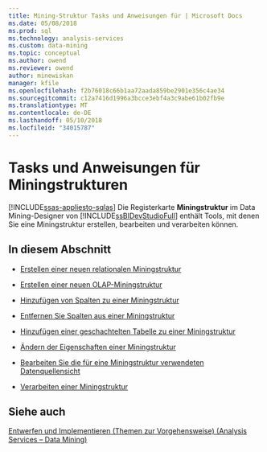 ```yaml
---
title: Mining-Struktur Tasks und Anweisungen für | Microsoft Docs
ms.date: 05/08/2018
ms.prod: sql
ms.technology: analysis-services
ms.custom: data-mining
ms.topic: conceptual
ms.author: owend
ms.reviewer: owend
author: minewiskan
manager: kfile
ms.openlocfilehash: f2b76018c66b1aa72aada859be2901e356c4ae34
ms.sourcegitcommit: c12a7416d1996a3bcce3ebf4a3c9abe61b02fb9e
ms.translationtype: MT
ms.contentlocale: de-DE
ms.lasthandoff: 05/10/2018
ms.locfileid: "34015787"
---
```

# <a name="mining-structure-tasks-and-how-tos"></a>Tasks und Anweisungen für Miningstrukturen
[!INCLUDE[ssas-appliesto-sqlas](../../includes/ssas-appliesto-sqlas.md)]
  Die Registerkarte **Miningstruktur** im Data Mining-Designer von [!INCLUDE[ssBIDevStudioFull](../../includes/ssbidevstudiofull-md.md)] enthält Tools, mit denen Sie eine Miningstruktur erstellen, bearbeiten und verarbeiten können.  
  
## <a name="in-this-section"></a>In diesem Abschnitt  
  
-   [Erstellen einer neuen relationalen Miningstruktur](../../analysis-services/data-mining/create-a-new-relational-mining-structure.md)  
  
-   [Erstellen einer neuen OLAP-Miningstruktur](../../analysis-services/data-mining/create-a-new-olap-mining-structure.md)  
  
-   [Hinzufügen von Spalten zu einer Miningstruktur](../../analysis-services/data-mining/add-columns-to-a-mining-structure.md)  
  
-   [Entfernen Sie Spalten aus einer Miningstruktur](../../analysis-services/data-mining/remove-columns-from-a-mining-structure.md)  
  
-   [Hinzufügen einer geschachtelten Tabelle zu einer Miningstruktur](../../analysis-services/data-mining/add-a-nested-table-to-a-mining-structure.md)  
  
-   [Ändern der Eigenschaften einer Miningstruktur](../../analysis-services/data-mining/change-the-properties-of-a-mining-structure.md)  
  
-   [Bearbeiten Sie die für eine Miningstruktur verwendeten Datenquellensicht](../../analysis-services/data-mining/edit-the-data-source-view-used-for-a-mining-structure.md)  
  
-   [Verarbeiten einer Miningstruktur](../../analysis-services/data-mining/process-a-mining-structure.md)  
  
  
## <a name="see-also"></a>Siehe auch  
 [Entwerfen und Implementieren (Themen zur Vorgehensweise) (Analysis Services &ndash; Data Mining)](https://msdn.microsoft.com/library/bb522452.aspx)  
  
  
